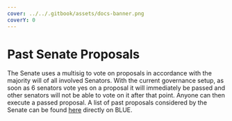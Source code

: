 ```yaml
---
cover: ../../.gitbook/assets/docs-banner.png
coverY: 0
---
```


# Past Senate Proposals

The Senate uses a multisig to vote on proposals in accordance with the majority will of all involved Senators. With the current governance setup, as soon as 6 senators vote yes on a proposal it will immediately be passed and other senators will not be able to vote on it after that point. Anyone can then execute a passed proposal. A list of past proposals considered by the Senate can be found [here](https://blue.kujira.app/senate) directly on BLUE.
